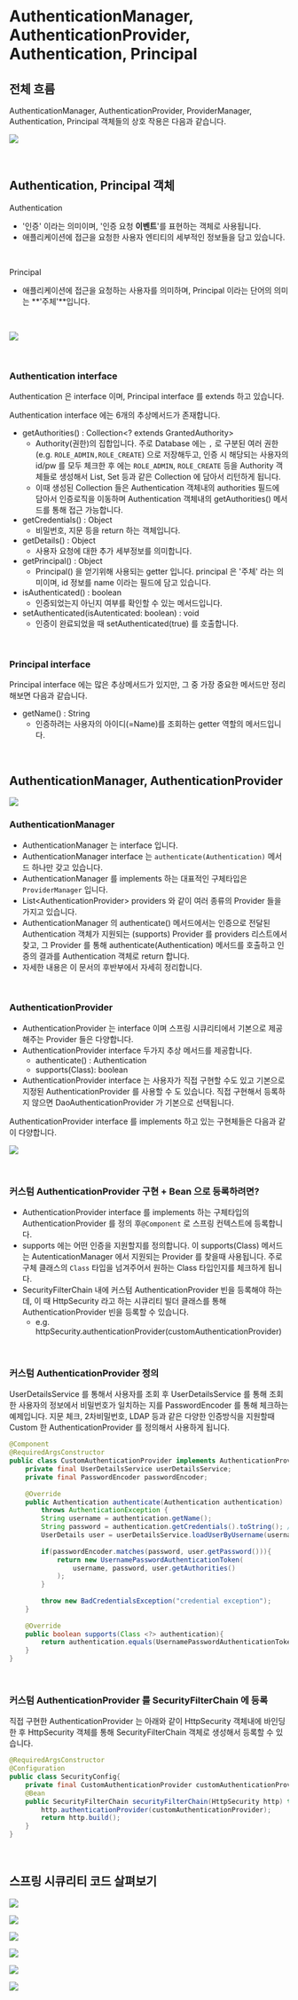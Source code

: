 # AuthenticationManager, AuthenticationProvider, Authentication, Principal



## 전체 흐름

AuthenticationManager, AuthenticationProvider, ProviderManager, Authentication, Principal 객체들의 상호 작용은 다음과 같습니다.

![](./img/authentication-manager--athentication-provider--authentication--principal/9.png)

<br/>





## Authentication, Principal 객체

Authentication

- '인증' 이라는 의미이며, '인증 요청 **이벤트**'를 표현하는 객체로 사용됩니다.
- 애플리케이션에 접근을 요청한 사용자 엔티티의 세부적인 정보들을 담고 있습니다.

<br/>

Principal

- 애플리케이션에 접근을 요청하는 사용자를 의미하며, Principal 이라는 단어의 의미는 **'주체'**입니다.

<br/>



![](./img/authentication-manager--athentication-provider--authentication--principal/7.png)

<br/>



### Authentication interface

Authentication 은 interface 이며, Principal interface 를 extends 하고 있습니다.<br/>

Authentication interface 에는 6개의 추상메서드가 존재합니다.

- getAuthorities() : Collection\<? extends GrantedAuthority\>
  - Authority(권한)의 집합입니다. 주로 Database 에는 `,` 로 구분된 여러 권한(e.g. `ROLE_ADMIN,ROLE_CREATE`) 으로 저장해두고, 인증 시 해당되는 사용자의 id/pw 를 모두 체크한 후 에는 `ROLE_ADMIN`, `ROLE_CREATE` 등을 Authority 객체들로 생성해서 List, Set 등과 같은 Collection 에 담아서 리턴하게 됩니다.
  - 이때 생성된 Collection 들은 Authentication 객체내의 authorities 필드에 담아서 인증로직을 이동하며 Authentication 객체내의 getAuthorities() 메서드를 통해 접근 가능합니다.
- getCredentials() : Object
  - 비밀번호, 지문 등을 return 하는 객체입니다.
- getDetails() : Object
  - 사용자 요청에 대한 추가 세부정보를 의미합니다.
- getPrincipal() : Object
  - Principal() 을 얻기위해 사용되는 getter 입니다. principal 은 '주체' 라는 의미이며, id 정보를 name 이라는 필드에 담고 있습니다.
- isAuthenticated() : boolean
  - 인증되었는지 아닌지 여부를 확인할 수 있는 메서드입니다.
- setAuthenticated(isAutenticated: boolean) : void
  - 인증이 완료되었을 때 setAuthenticated(true) 를 호출합니다.

<br/>



### Principal interface

Principal interface 에는 많은 추상메서드가 있지만, 그 중 가장 중요한 메서드만 정리해보면 다음과 같습니다.

- getName() : String
  - 인증하려는 사용자의 아이디(=Name)를 조회하는 getter 역할의 메서드입니다.

<br/>



## AuthenticationManager, AuthenticationProvider

![](./img/authentication-manager--athentication-provider--authentication--principal/8.png)

### AuthenticationManager

- AuthenticationManager 는 interface 입니다. 
- AuthenticationManager interface 는  `authenticate(Authentication)` 메서드 하나만 갖고 있습니다.
- AuthenticationManager 를 implements 하는 대표적인 구체타입은 `ProviderManager` 입니다.
- List\<AuthenticationProvider\> providers 와 같이 여러 종류의 Provider 들을 가지고 있습니다.
- AuthenticationManager 의 authenticate() 메서드에서는 인증으로 전달된 Authentication 객체가 지원되는 (supports) Provider 를 providers 리스트에서 찾고, 그 Provider 를 통해 authenticate(Authentication) 메서드를 호출하고 인증의 결과를 Authentication 객체로 return 합니다.
- 자세한 내용은 이 문서의 후반부에서 자세히 정리합니다.

<br/>



### AuthenticationProvider

- AuthenticationProvider 는 interface 이며 스프링 시큐리티에서 기본으로 제공해주는 Provider 들은 다양합니다.
- AuthenticationProvider interface 두가지 추상 메서드를 제공합니다.
  - authenticate() : Authentication
  - supports(Class): boolean
- AuthenticationProvider interface 는 사용자가 직접 구현할 수도 있고 기본으로 지정된 AuthenticationProvider 를 사용할 수 도 있습니다. 직접 구현해서 등록하지 않으면 DaoAuthenticationProvider 가 기본으로 선택됩니다.

AuthenticationProvider interface 를 implements 하고 있는 구현체들은 다음과 같이 다양합니다.

![](./img/authentication-manager--athentication-provider--authentication--principal/2.png)

<br/>



### 커스텀 AuthenticationProvider 구현 + Bean 으로 등록하려면?

- AuthenticationProvider interface 를 implements 하는 구체타입의 AuthenticationProvider 를 정의 후`@Component` 로 스프링 컨텍스트에 등록합니다.
- supports 에는 어떤 인증을 지원할지를 정의합니다. 이 supports(Class) 메서드는 AutenticationManager 에서 지원되는 Provider 를 찾을때 사용됩니다. 주로 구체 클래스의 `Class` 타입을 넘겨주어서 원하는 Class 타입인지를 체크하게 됩니다.
- SecurityFilterChain 내에 커스텀 AuthenticationProvider 빈을 등록해야 하는데, 이 때 HttpSecurity 라고 하는 시큐리티 빌더 클래스를 통해 AuthenticationProvider 빈을 등록할 수 있습니다.
  - e.g. httpSecurity.authenticationProvider(customAuthenticationProvider)

<br/>



### 커스텀 AuthenticationProvider 정의

UserDetailsService 를 통해서 사용자를 조회 후 UserDetailsService 를 통해 조회한 사용자의 정보에서 비밀번호가 일치하는 지를 PasswordEncoder 를 통해 체크하는 예제입니다. 지문 체크, 2차비밀번호, LDAP 등과 같은 다양한 인증방식을 지원할때 Custom 한 AuthenticationProvider 를 정의해서 사용하게 됩니다. 

```java
@Component
@RequiredArgsConstructor
public class CustomAuthenticationProvider implements AuthenticationProvider {
    private final UserDetailsService userDetailsService;
    private final PasswordEncoder passwordEncoder;
    
    @Override
    public Authentication authenticate(Authentication authentication)
        throws AuthenticationException {
        String username = authentication.getName();
        String password = authentication.getCredentials().toString(); // password
        UserDetails user = userDetailsService.loadUserByUsername(username);
        
        if(passwordEncoder.matches(password, user.getPassword())){
            return new UsernamePasswordAuthenticationToken(
                username, password, user.getAuthorities()
            );
        }
        
        throw new BadCredentialsException("credential exception");
    }
    
    @Override
    public boolean supports(Class <?> authentication){
        return authentication.equals(UsernamePasswordAuthenticationToken.class);
    }
}
```

<br/>



### 커스텀 AuthenticationProvider 를 SecurityFilterChain 에 등록

직접 구현한 AuthenticationProvider 는 아래와 같이 HttpSecurity 객체내에 바인딩한 후 HttpSecurity 객체를 통해 SecurityFilterChain 객체로 생성해서 등록할 수 있습니다.

```java
@RequiredArgsConstructor
@Configuration
public class SecurityConfig{
    private final CustomAuthenticationProvider customAuthenticationProvider; // 직접 생성한 AuthenticationProvider 
    @Bean
    public SecurityFilterChain securityFilterChain(HttpSecurity http) throws Exception {
        http.authenticationProvider(customAuthenticationProvider);
        return http.build();
    }
}
```

<br/>



## 스프링 시큐리티 코드 살펴보기



![](./img/authentication-manager--athentication-provider--authentication--principal/1.png)







![](./img/authentication-manager--athentication-provider--authentication--principal/2.png)





![](./img/authentication-manager--athentication-provider--authentication--principal/3.png)







![](./img/authentication-manager--athentication-provider--authentication--principal/4.png)







![](./img/authentication-manager--athentication-provider--authentication--principal/5.png)





![](./img/authentication-manager--athentication-provider--authentication--principal/6.png)









